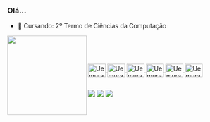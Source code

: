 ### Olá...
- 🔭 Cursando: 2º Termo de Ciências da Computação

<div align="center">
  <a href="https://github.com/VictorUemura">
  <img align="Left" height="180em" src="https://github-readme-stats.vercel.app/api?username=VictorUemura&show_icons=true&theme=dracula&include_all_commits=true&count_private=true"/>
    <br>
</div>
  
  ##
  
<div style="display: inline_block"><br>
    <img align="center" alt="Uemura-PS" height="30" width="40" src="https://cdn.jsdelivr.net/gh/devicons/devicon/icons/photoshop/photoshop-plain.svg">
  <img align="center" alt="Uemura-html" height="30" width="40" src="https://cdn.jsdelivr.net/gh/devicons/devicon/icons/html5/html5-original.svg">
  <img align="center" alt="Uemura-css" height="30" width="40" src="https://cdn.jsdelivr.net/gh/devicons/devicon/icons/css3/css3-original.svg">
  <img align="center" alt="Uemura-Python" height="30" width="40" src="https://cdn.jsdelivr.net/gh/devicons/devicon/icons/python/python-original.svg">
  <img align="center" alt="Uemura-C++" height="30" width="40" src="https://cdn.jsdelivr.net/gh/devicons/devicon/icons/cplusplus/cplusplus-original.svg">
  <img align="center" alt="Uemura-C" height="30" width="40" src="https://cdn.jsdelivr.net/gh/devicons/devicon/icons/c/c-original.svg">
</div>

  ##
  
  <div>
  <a href="https://www.instagram.com/uemura_victor" target="_blank"><img src="https://img.shields.io/badge/-Instagram-%23E4405F?style=for-the-badge&logo=instagram&logoColor=white" target="_blank"></a>
  <a href="mailto:victoruemura04@hotmail.com" target="_blank"><img src="https://img.shields.io/badge/Microsoft_Outlook-0078D4?style=for-the-badge&logo=microsoft-outlook&logoColor=white" target="_blank"></a>
  <a href="https://www.linkedin.com/in/victor-hiroshi-uemura-3a1146235/" target="_blank"><img src="https://img.shields.io/badge/-LinkedIn-%230077B5?style=for-the-badge&logo=linkedin&logoColor=white" target="_blank"></a> 
</div>
